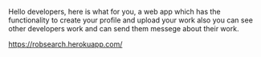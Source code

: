 Hello developers, here is what for you, a web app which has the functionality to create your profile and upload your work also you can see other developers work and can send 
them messege about their work.

https://robsearch.herokuapp.com/
